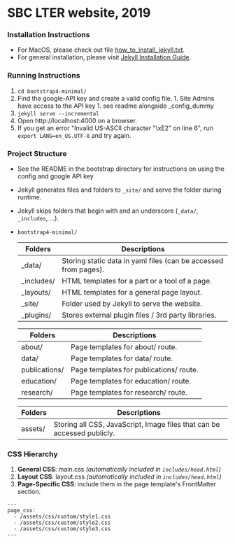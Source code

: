 # SBC LTER website, 2019

### Installation Instructions
  - For MacOS, please check out file [how_to_install_jekyll.txt](/how_to_install_jekyll.txt).
  - For general installation, please visit [Jekyll Installation Guide](https://jekyllrb.com/docs/installation/).

### Running Instructions
  1. `cd bootstrap4-minimal/`
  1. Find the google-API key and create a valid config file.
    1. Site Admins have access to the API key
    1. see readme alongside _config_dummy
  1. `jekyll serve --incremental`
  1. Open http://localhost:4000 on a browser.
  1. If you get an error "Invalid US-ASCII character "\xE2" on line 6", run `export LANG=en_US.UTF-8` and try again.

### Project Structure
  - See the README in the bootstrap directory for instructions on using the config and google API key
  - Jekyll generates files and folders to `_site/` and serve the folder during runtime.
  - Jekyll skips folders that begin with and an underscore (`_data/`, `_includes`, ...).
  - `bootstrap4-minimal/`

    |Folders   |Descriptions                                                   |
    |----------|---------------------------------------------------------------|
    |_data/    |Storing static data in yaml files (can be accessed from pages).|
    |_includes/|HTML templates for a part or a tool of a page.                 |
    |_layouts/ |HTML templates for a general page layout.                      |
    |_site/    |Folder used by Jekyll to serve the website.                    |
    |_plugins/ |Stores external plugin files / 3rd party libraries.            |
    
    |Folders      |Descriptions                           |
    |-------------|---------------------------------------|
    |about/       |Page templates for about/ route.       |
    |data/        |Page templates for data/ route.        |
    |publications/|Page templates for publications/ route.|
    |education/   |Page templates for education/ route.   |
    |research/    |Page templates for research/ route.    |
    
    |Folders  |Descriptions                                                            |
    |---------|------------------------------------------------------------------------|
    |assets/  |Storing all CSS, JavaScript, Image files that can be accessed publicly. |

### CSS Hierarchy
  1. **General CSS**: main.css *(automatically included in `includes/head.html`)*
  2. **Layout CSS**: layout.css *(automatically included in `includes/head.html`)*
  3. **Page-Specific CSS**: include them in the page template's FrontMatter section.

    ---
    page_css:
      - /assets/css/custom/style1.css
      - /assets/css/custom/style2.css
      - /assets/css/custom/style3.css
    ---
    
  
